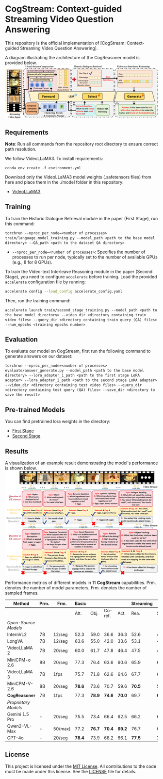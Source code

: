 # CogStream: Context-guided Streaming Video Question Answering

This repository is the official implementation of [CogStream: Context-guided Streaming Video Question Answering]. 

A diagram illustrating the architecture of the CogReasoner model is provided below.
![Model Architecture](./images/model_diagram.png)

## Requirements

**Note**: Run all commands from the repository root directory to ensure correct path resolution.

We follow VideoLLaMA3. To install requirements:

```setup
conda env create -f environment.yml
```

Download only the VideoLLaMA3 model weights (.safetensors files) from here and place them in the ./model folder in this repository:

- [VideoLLaMA3](https://huggingface.co/DAMO-NLP-SG/VideoLLaMA3-7B)

## Training

To train the Historic Dialogue Retrieval module in the paper (First Stage), run this command:

```train
torchrun --nproc_per_node=<number of processes> train/language_model_training.py --model_path <path to the base model directory> --QA_path <path to the dataset QA directory>
```

- `--nproc_per_node=<number of processes>`: Specifies the number of processes to run per node, typically set to the number of available GPUs (e.g., 8 for 8 GPUs).

To train the Video-text Interleave Reasoning module in the paper (Second Stage), you need to configure `accelerate` before training. Load the provided `accelerate` configuration file by running:

```bash
accelerate config --load_config accelerate_config.yaml
```

Then, run the training command:

```train
accelerate launch train/second_stage_training.py --model_path <path to the base model directory> --video_dir <directory containing train video files> --query_dir <directory containing train query (QA) files> --num_epochs <training epochs number>
```

## Evaluation

To evaluate our model on CogStream, first run the following command to generate answers on our dataset:

```eval
torchrun --nproc_per_node=<number of processes> evaluate/answer_generate.py --model_path <path to the base model directory> --lora_adapter_1_path <path to the first stage LoRA adapter> --lora_adapter_2_path <path to the second stage LoRA adapter> --video_dir <directory containing test video files> --query_dir <directory containing test query (QA) files> --save_dir <directory to save the result>
```


## Pre-trained Models

You can find pretrained lora weights in the directory:

- [First Stage](./pre_trainend_lora_weights/stage1)
- [Second Stage](./pre_trainend_lora_weights/stage2)

## Results

A visualization of an example result demonstrating the model's performance is shown below.
![Example Visualization](./images/example_result.png)

Performance metrics of different models in 11 **CogStream** capabilities. Prm. denotes the number of model parameters, Frm. denotes the number of sampled frames.

| **Method** | **Prm.** | **Frm.** | **Basic** |       |         |      | **Streaming** |       |       |      |      | **Global** |       | **Avg.**$\uparrow$ |
|-----------------|----------|----------|-----------|-------|---------|------|---------------|-------|-------|------|------|------------|-------|-----------------|
|                 |          |          | Att.      | Obj.  | Co-ref. | Act. | Rea.          | Seq.  | Dial. | Dyn. | Obj. | Over.      | Glob. |                 |
| *Open-Source Models* |          |          |           |       |         |      |               |       |       |      |      |            |       |                 |
| InternVL2       | 7B       | 12/seg   | 52.3      | 59.0  | 36.6    | 36.3 | 52.6          | 41.9  | 39.2  | 39.1 | 43.9 | 52.4       | 59.8  | 48.66           |
| LongVA          | 7B       | 12/seg   | 63.6      | 55.0  | 42.0    | 33.6 | 53.1          | 40.9  | 55.4  | 25.3 | 36.8 | 42.4       | 53.3  | 48.76           |
| VideoLLaMA 2    | 7B       | 20/seg   | 60.0      | 61.7  | 47.8    | 46.4 | 47.5          | 47.4  | 54.1  | 30.2 | 56.8 | 54.3       | 54.8  | 50.72           |
| MiniCPM-o 2.6   | 8B       | 20/seg   | 77.3      | 76.4  | 63.6    | 60.6 | 65.9          | 61.0  | 47.1  | 50.9 | 44.7 | 57.4       | 62.8  | 64.08           |
| VideoLLaMA 3    | 7B       | 1fps     | 75.7      | 71.8  | 62.6    | 64.6 | 67.7          | 61.5  | 56.9  | 52.4 | 60.3 | 66.0       | 72.3  | 66.52           |
| MiniCPM-V-2.6   | 8B       | 20/seg   | **78.6** | 73.6  | 70.7    | 59.6 | **70.5** | 59.7  | 50.0  | 49.2 | **64.5** | 64.2       | 69.4  | 66.84           |
| **CogReasoner** | 7B       | 1fps     | 77.3      | **78.9**| **74.6**| **70.0** | 69.7     | **68.8**| **83.4**| **70.5** | 62.7     | **75.4** | **76.0**| **72.26** |
| *Proprietary Models* |          |          |           |       |         |      |               |       |       |      |      |            |       |                 |
| Gemini 1.5 Pro  | -        | 20/seg   | 75.5      | 73.4  | 66.4    | 62.5 | 66.2          | 61.1  | 64.1  | 42.0 | 36.2 | 69.4       | 74.4  | 66.04           |
| Qwen2-VL-Max    | -        | 50(max)  | 77.2      | **76.7**| **70.4**| **69.2** | 76.7          | 66.5  | 62.3  | **53.7** | 52.4 | 76.2       | 76.6  | 72.58           |
| GPT-4o          | -        | 20/seg   | **78.4** | 73.9  | 68.2    | 66.1 | **77.5** | **72.1**| **73.0**| 52.4 | **44.2** | **77.0** | **79.6**| **73.90** |


## License

This project is licensed under the [MIT License](LICENSE). All contributions to the code must be made under this license. See the [LICENSE](LICENSE) file for details.






